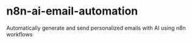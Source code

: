 # n8n-ai-email-automation
Automatically generate and send personalized emails with AI using n8n workflows
